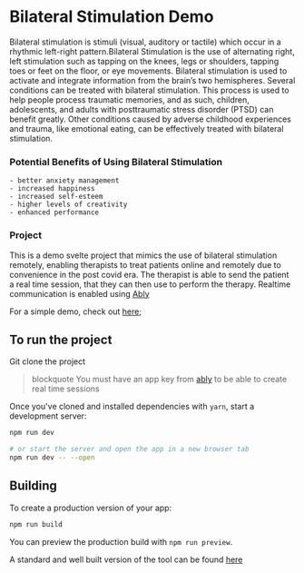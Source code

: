 # Bilateral Stimulation Demo

Bilateral stimulation is stimuli (visual, auditory or tactile) which occur in a rhythmic left-right pattern.Bilateral Stimulation is the use of alternating right, left stimulation such as tapping on the knees, legs or shoulders, tapping toes or feet on the floor, or eye movements. Bilateral stimulation is used to activate and integrate information from the brain’s two hemispheres.
Several conditions can be treated with bilateral stimulation. This process is used to help people process traumatic memories, and as such, children, adolescents, and adults with posttraumatic stress disorder (PTSD) can benefit greatly.
Other conditions caused by adverse childhood experiences and trauma, like emotional eating, can be effectively treated with bilateral stimulation.

### Potential Benefits of Using Bilateral Stimulation
    - better anxiety management
    - increased happiness
    - increased self-esteem
    - higher levels of creativity
    - enhanced performance

### Project
This is a demo svelte project that mimics the use of bilateral stimulation remotely, enabling therapists to treat patients online and remotely due to convenience in the post covid era.
The therapist is able to send the patient a real time session, that they can then use to perform the therapy.
Realtime communication is enabled using [Ably](https://ably.com/)

For a simple demo, check out [here](https://demo-bilateral-7e2hxh87o-smlukwiya.vercel.app/);

## To run the project
Git clone the project
> blockquote You must have an app key from [ably](https://ably.com/) to be able to create real time sessions

Once you've cloned and installed dependencies with `yarn`, start a development server:

```bash
npm run dev

# or start the server and open the app in a new browser tab
npm run dev -- --open
```

## Building

To create a production version of your app:

```bash
npm run build
```

You can preview the production build with `npm run preview`.

A standard and well built version of the tool can be found [here](https://www.bilateralstimulation.io/)
